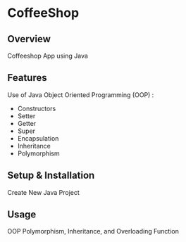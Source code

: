 # CoffeeShop

## Overview
Coffeeshop App using Java

## Features
Use of Java Object Oriented Programming (OOP) :
- Constructors
- Setter
- Getter
- Super
- Encapsulation
- Inheritance
- Polymorphism


## Setup & Installation 
Create New Java Project

## Usage
OOP Polymorphism, Inheritance, and Overloading Function

